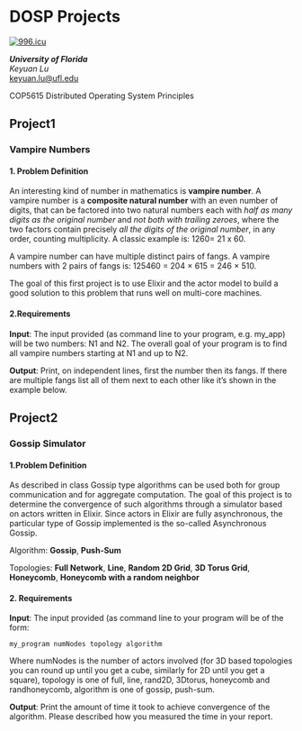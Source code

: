 # DOSP Projects

[![996.icu](https://img.shields.io/badge/link-996.icu-red.svg)](https://996.icu)

***University of Florida***  
*Keyuan Lu*  
keyuan.lu@ufl.edu

COP5615 Distributed Operating System Principles

## Project1

### Vampire Numbers

#### 1. Problem Definition  

An interesting kind of number in mathematics is **vampire number**. A vampire number is a **composite natural number**  with an even number of digits, that can be factored into two natural numbers each with *half as many digits as the original number* and *not both with trailing zeroes*, where the two factors contain precisely *all the digits of the original number*, in any order, counting multiplicity.  A classic example is: 1260= 21 x 60.

A vampire number can have multiple distinct pairs of fangs. A vampire numbers with 2 pairs of fangs is: 125460 = 204 × 615 = 246 × 510.

The goal of this first project is to use Elixir and the actor model to build a good solution to this problem that runs well on multi-core machines.

#### 2.Requirements

**Input**: The input provided (as command line to your program, e.g. my_app) will be two numbers: N1 and N2. The overall goal of your program is to find all vampire numbers starting at N1 and up to N2.

**Output**: Print, on independent lines, first the number then its fangs. If there are multiple fangs list all of them next to each other like it’s shown in the example below.

## Project2

### Gossip Simulator

#### 1.Problem Definition

As described in class Gossip type algorithms can be used both for group communication and for aggregate computation. The goal of this project is to determine the convergence of such algorithms through a simulator based on actors written in Elixir. Since actors in Elixir are fully asynchronous, the particular type of Gossip implemented is the so-called Asynchronous Gossip.  

Algorithm: **Gossip**, **Push-Sum**  

Topologies: **Full Network**, **Line**, **Random 2D Grid**, **3D Torus Grid**, **Honeycomb**, **Honeycomb with a random neighbor**

#### 2. Requirements

**Input**: The input provided (as command line to your program will be of the form:

```command
my_program numNodes topology algorithm
```

Where numNodes is the number of actors involved (for 3D based topologies you can round up until you get a cube, similarly for 2D until you get a square), topology is one of full, line, rand2D, 3Dtorus, honeycomb and randhoneycomb, algorithm is one of gossip, push-sum.

**Output**: Print the amount of time it took to achieve convergence of the algorithm. Please described how you measured the time in your report.
